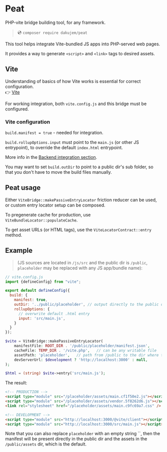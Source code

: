 # Peat

PHP-vite bridge building tool, for any framework.

> 💿 `composer require dakujem/peat`


This tool helps integrate Vite-bundled JS apps into PHP-served web pages.

It provides a way to generate `<script>` and `<link>` tags to desired assets.


## Vite

Understanding of basics of how Vite works is essential for correct configuration.\
👉 [Vite](https://vitejs.dev)

For working integration, both `vite.config.js` and this bridge must be configured.


### Vite configuration

`build.manifest = true` - needed for integration.

`build.rollupOptions.input` must point to the `main.js` (or other JS entrypoint),
to override the default `index.html` entrypoint.

More info in the [Backend integration section](https://vitejs.dev/guide/backend-integration.html).

You may want to set `build.outDir` to point to a public dir's sub folder, so that you don't have to move the build files manually.


## Peat usage

Either `ViteBridge::makePassiveEntryLocator` friction reducer can be used, or custom entry locator setup can be composed.

To pregenerate cache for production, use `ViteBundleLocator::populateCache`.

To get asset URLs (or HTML tags), use the `ViteLocatorContract::entry` method.


## Example

> (JS sources are located in `/js/src` and the public dir is `/public`,
> `placeholder` may be replaced with any JS app/bundle name):
```js
// vite.config.js
import {defineConfig} from "vite";

export default defineConfig({
  build: {
    manifest: true,
    outDir: '../public/placeholder', // output directly to the public dir
    rollupOptions: {
      // overwrite default .html entry
      input: 'src/main.js',
    }
  }
});
```

```php
$vite = ViteBridge::makePassiveEntryLocator(
    manifestFile: ROOT_DIR . '/public/placeholder/manifest.json',
    cacheFile: TEMP_DIR . '/vite.php',   // can be any writable file
    assetPath: 'placeholder',   // path from /public to the dir where the manifest is located
    devServerUrl: $development ? 'http://localhost:3000' : null,
);

$html = (string) $vite->entry('src/main.js');
```

The result:
```html
<!-- PRODUCTION -->
<script type="module" src="/placeholder/assets/main.cf1f50e2.js"></script>
<script type="module" src="/placeholder/assets/vendor.5f8262d6.js"></script>
<link rel="stylesheet" href="/placeholder/assets/main.c9fc69a7.css" />

<!-- DEVELOPMENT -->
<script type="module" src="http://localhost:3000/@vite/client"></script>
<script type="module" src="http://localhost:3000/src/main.js"></script>
```

Note that you can also replace `placeholder` with an empty string ``,
then the manifest will be present directly in the public dir and the assets in the `/public/assets` dir,
which is the default.

